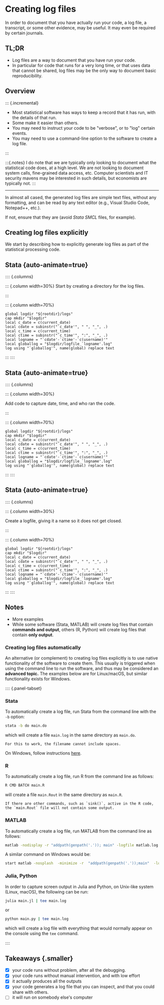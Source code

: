 # Creating log files

In order to document that you have actually run your code, a log file, a transcript, or some other evidence, may be useful. It may even be required by certain journals.

## TL;DR

- Log files are a way to document that you have run your code.
- In particular for code that runs for a very long time, or that uses data that cannot be shared, log files may be the only way to document basic reproducibility.

## Overview

::: {.incremental}

- Most statistical software has ways to keep a record that it has run, with the details of that run.
- Some make it easier than others. 
- You may need to instruct your code to be "verbose", or to "log" certain events. 
- You may need to use a command-line option to the software to create a log file.

:::

:::{.notes}
I do note that we are typically only looking to document what the statistical code does, at a high level. We are not looking to document system calls, fine-grained data access, etc. Computer scientists and IT security mavens may be interested in such details, but economists are typically not.
:::

---

In almost all cased, the generated log files are simple text files, without any formatting, and can be read by any text editor (e.g., Visual Studio Code, Notepad++, etc.). 

If not, ensure that they are (avoid *Stata SMCL* files, for example).

## Creating log files explicitly

We start by describing how to explicitly generate log files as part of the statistical processing code.


## Stata {auto-animate=true}

:::: {.columns}

::: {.column width=30%}
Start by creating a directory for the log files.

:::

::: {.column width=70%}

```{.stata code-line-numbers="1-2"}
global logdir "${rootdir}/logs"
cap mkdir "$logdir"
local c_date = c(current_date)
local cdate = subinstr("`c_date'", " ", "_", .)
local c_time = c(current_time)
local ctime = subinstr("`c_time'", ":", "_", .)
local logname = "`cdate'-`ctime'-`c(username)'"
local globallog = "$logdir/logfile_`logname'.log"
log using "`globallog'", name(global) replace text
```

:::
::::

## Stata {auto-animate=true}


:::: {.columns}

::: {.column width=30%}

Add code to capture date, time, and who ran the code.

:::

::: {.column width=70%}

```{.stata code-line-numbers="3-7"}
global logdir "${rootdir}/logs"
cap mkdir "$logdir"
local c_date = c(current_date)
local cdate = subinstr("`c_date'", " ", "_", .)
local c_time = c(current_time)
local ctime = subinstr("`c_time'", ":", "_", .)
local logname = "`cdate'-`ctime'-`c(username)'"
local globallog = "$logdir/logfile_`logname'.log"
log using "`globallog'", name(global) replace text
```
:::
::::

## Stata {auto-animate=true}


:::: {.columns}

::: {.column width=30%}

Create a logfile, giving it a name so it does not get closed.

:::

::: {.column width=70%}

```{.stata code-line-numbers="8-9"}
global logdir "${rootdir}/logs"
cap mkdir "$logdir"
local c_date = c(current_date)
local cdate = subinstr("`c_date'", " ", "_", .)
local c_time = c(current_time)
local ctime = subinstr("`c_time'", ":", "_", .)
local logname = "`cdate'-`ctime'-`c(username)'"
local globallog = "$logdir/logfile_`logname'.log"
log using "`globallog'", name(global) replace text
```

:::
::::

## Notes

- More examples 
- While some software (Stata, MATLAB) will create log files that contain **commands and output**, others (R, Python) will create log files that contain **only output**. 


### Creating log files automatically

An alternative (or complement) to creating log files explicitly is to use native functionality of the software to create them. This usually is triggered when using the command line to run the software, and thus may be considered an **advanced topic.** The examples below are for Linux/macOS, but similar functionality exists for Windows.


:::: {.panel-tabset}


### Stata

To automatically create a log file, run Stata from the command line with the `-b` option:

```bash
stata -b do main.do
```

which will create a file `main.log` in the same directory as `main.do`. 

```{.notes}
For this to work, the filename cannot include spaces.
```
On Windows, follow instructions [here](https://www.stata.com/manuals/gswb.pdf#gswB.5).



### R

To automatically create a log file, run R from the command line as follows:

```bash
R CMD BATCH main.R
```

will create a file `main.Rout` in the same directory as `main.R`. 

```{.notes}
If there are other commands, such as `sink()`, active in the R code, the `main.Rout` file will not contain some output.
```



### MATLAB

To automatically create a log file, run MATLAB from the command line as follows:

```bash
matlab -nodisplay -r "addpath(genpath('.')); main" -logfile matlab.log
```

A similar command on Windows would be:

```bash
start matlab -nosplash  -minimize -r  "addpath(genpath('.'));main"  -logfile matlab.log
```



### Julia, Python

In order to capture screen output in Julia and Python, on Unix-like system (Linux, macOS), the following can be run:

```bash
julia main.jl | tee main.log
```

or 

```bash
python main.py | tee main.log
```

which will create a log file with everything that would normally appear on the console using the `tee` command. 

::::



## Takeaways {.smaller}


- [x]  your code runs without problem, after all the debugging.
- [x] your code runs without manual intervention, and with low effort
- [x] it actually produces all the outputs
- [x] your code generates a log file that you can inspect, and that you could share with others.
- [ ] it will run on somebody else's computer
